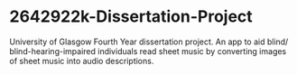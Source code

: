# 2642922k-Dissertation-Project
University of Glasgow Fourth Year dissertation project. An app to aid blind/ blind-hearing-impaired individuals read sheet music by converting images of sheet music into audio descriptions.
